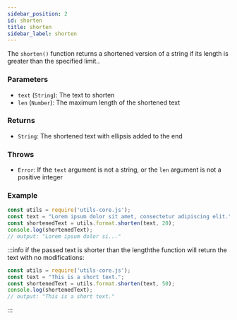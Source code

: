 ```yaml
---
sidebar_position: 2
id: shorten
title: shorten
sidebar_label: shorten
---
```


The `shorten()` function returns a shortened version of a string if its length is greater than the specified limit..
### Parameters

- `text` (`String`): The text to shorten
- `len` (`Number`): The maximum length of the shortened text

### Returns

- `String`: The shortened text with ellipsis added to the end

### Throws

- `Error`: If the `text` argument is not a string, or the `len` argument is not a positive integer

### Example

```js
const utils = require('utils-core.js');
const text = "Lorem ipsum dolor sit amet, consectetur adipiscing elit.";
const shortenedText = utils.format.shorten(text, 20);
console.log(shortenedText); 
// output: "Lorem ipsum dolor si..."
```


:::info
if the passed text is shorter than the lengththe function will return the text with no modifications:

```js
const utils = require('utils-core.js');
const text = "This is a short text.";
const shortenedText = utils.format.shorten(text, 50);
console.log(shortenedText); 
// output: "This is a short text."
```
:::